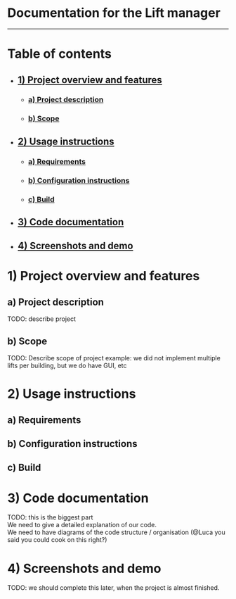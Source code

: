 # Documentation for the Lift manager

---

# Table of contents

- ## [1) Project overview and features](#1-project-overview-and-features-1)
    - ### [a) Project description](#a-project-description-1)
    - ### [b) Scope](#b-scope-1)

- ## [2) Usage instructions](#2-usage-instructions-1)
    - ### [a) Requirements](#a-requirements-1)
    - ### [b) Configuration instructions](#b-configuration-instructions-1)
    - ### [c) Build](#c-build-1)

- ## [3) Code documentation](#3-code-documentation-1)

- ## [4) Screenshots and demo](#4-screenshots-and-demo-1)


# 1) Project overview and features

## a) Project description

TODO: describe project

## b) Scope

TODO: Describe scope of project
example: we did not implement multiple lifts per building, but we do have GUI, etc

# 2) Usage instructions

## a) Requirements

## b) Configuration instructions

## c) Build


# 3) Code documentation

TODO: this is the biggest part  
We need to give a detailed explanation of our code.  
We need to have diagrams of the code structure / organisation (@Luca you said you could cook on this right?)



# 4) Screenshots and demo

TODO: we should complete this later, when the project is almost finished.

